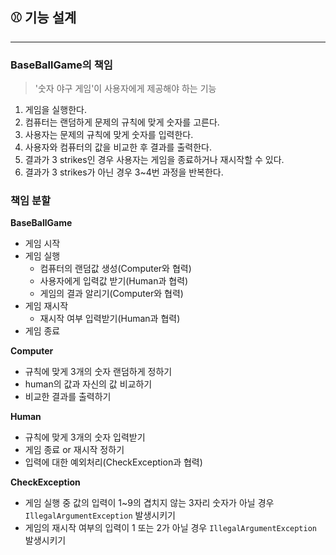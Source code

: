 ## ⚾️ 기능 설계

---

### BaseBallGame의 책임
> '숫자 야구 게임'이 사용자에게 제공해야 하는 기능

1. 게임을 실행한다.
2. 컴퓨터는 랜덤하게 문제의 규칙에 맞게 숫자를 고른다.
3. 사용자는 문제의 규칙에 맞게 숫자를 입력한다.
4. 사용자와 컴퓨터의 값을 비교한 후 결과를 출력한다.
5. 결과가 3 strikes인 경우 사용자는 게임을 종료하거나 재시작할 수 있다.
6. 결과가 3 strikes가 아닌 경우 3~4번 과정을 반복한다.

### 책임 분할
**BaseBallGame**
- 게임 시작
- 게임 실행
  - 컴퓨터의 랜덤값 생성(Computer와 협력)
  - 사용자에게 입력값 받기(Human과 협력)
  - 게임의 결과 알리기(Computer와 협력)
- 게임 재시작
  - 재시작 여부 입력받기(Human과 협력)
- 게임 종료

**Computer**
- 규칙에 맞게 3개의 숫자 랜덤하게 정하기
- human의 값과 자신의 값 비교하기
- 비교한 결과를 출력하기

**Human**
- 규칙에 맞게 3개의 숫자 입력받기
- 게임 종료 or 재시작 정하기
- 입력에 대한 예외처리(CheckException과 협력)

**CheckException**
- 게임 실행 중 값의 입력이 1~9의 겹치지 않는 3자리 숫자가 아닐 경우 `IllegalArgumentException` 발생시키기
- 게임의 재시작 여부의 입력이 1 또는 2가 아닐 경우 `IllegalArgumentException` 발생시키기

